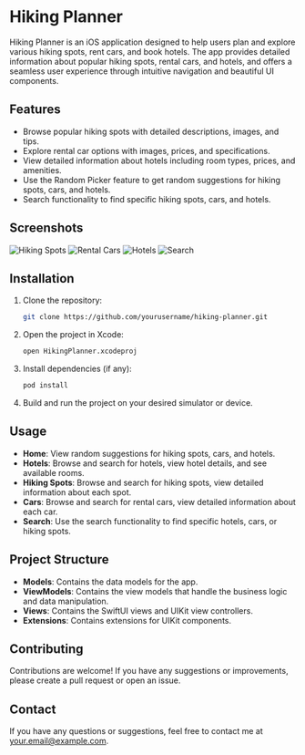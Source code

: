 # Hiking Planner

Hiking Planner is an iOS application designed to help users plan and explore various hiking spots, rent cars, and book hotels. The app provides detailed information about popular hiking spots, rental cars, and hotels, and offers a seamless user experience through intuitive navigation and beautiful UI components.

## Features

- Browse popular hiking spots with detailed descriptions, images, and tips.
- Explore rental car options with images, prices, and specifications.
- View detailed information about hotels including room types, prices, and amenities.
- Use the Random Picker feature to get random suggestions for hiking spots, cars, and hotels.
- Search functionality to find specific hiking spots, cars, and hotels.

## Screenshots

![Hiking Spots](path/to/hiking_spots_screenshot.png)
![Rental Cars](path/to/rental_cars_screenshot.png)
![Hotels](path/to/hotels_screenshot.png)
![Search](path/to/search_screenshot.png)

## Installation

1. Clone the repository:
    ```bash
    git clone https://github.com/yourusername/hiking-planner.git
    ```

2. Open the project in Xcode:
    ```bash
    open HikingPlanner.xcodeproj
    ```

3. Install dependencies (if any):
    ```bash
    pod install
    ```

4. Build and run the project on your desired simulator or device.

## Usage

- **Home**: View random suggestions for hiking spots, cars, and hotels.
- **Hotels**: Browse and search for hotels, view hotel details, and see available rooms.
- **Hiking Spots**: Browse and search for hiking spots, view detailed information about each spot.
- **Cars**: Browse and search for rental cars, view detailed information about each car.
- **Search**: Use the search functionality to find specific hotels, cars, or hiking spots.

## Project Structure

- **Models**: Contains the data models for the app.
- **ViewModels**: Contains the view models that handle the business logic and data manipulation.
- **Views**: Contains the SwiftUI views and UIKit view controllers.
- **Extensions**: Contains extensions for UIKit components.

## Contributing

Contributions are welcome! If you have any suggestions or improvements, please create a pull request or open an issue.


## Contact

If you have any questions or suggestions, feel free to contact me at [your.email@example.com](archilmenabde@yahoo.com).

